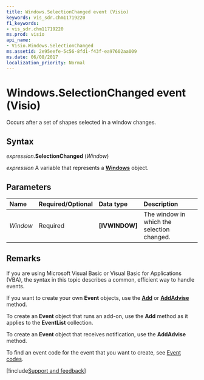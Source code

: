 ```yaml
---
title: Windows.SelectionChanged event (Visio)
keywords: vis_sdr.chm11719220
f1_keywords:
- vis_sdr.chm11719220
ms.prod: visio
api_name:
- Visio.Windows.SelectionChanged
ms.assetid: 2e95eefe-5c56-8fd1-f43f-ea97602aa009
ms.date: 06/08/2017
localization_priority: Normal
---
```



# Windows.SelectionChanged event (Visio)

Occurs after a set of shapes selected in a window changes.


## Syntax

_expression_.**SelectionChanged** (_Window_)

_expression_ A variable that represents a **[Windows](Visio.Windows.md)** object.


## Parameters



|Name|Required/Optional|Data type|Description|
|:-----|:-----|:-----|:-----|
| _Window_|Required| **[IVWINDOW]**|The window in which the selection changed.|

## Remarks

If you are using Microsoft Visual Basic or Visual Basic for Applications (VBA), the syntax in this topic describes a common, efficient way to handle events.

If you want to create your own **Event** objects, use the **[Add](visio.eventlist.add.md)** or **[AddAdvise](visio.eventlist.addadvise.md)** method. 

To create an **Event** object that runs an add-on, use the **Add** method as it applies to the **EventList** collection. 

To create an **Event** object that receives notification, use the **AddAdvise** method. 

To find an event code for the event that you want to create, see [Event codes](../visio/Concepts/event-codesvisio.md).

[!include[Support and feedback](~/includes/feedback-boilerplate.md)]